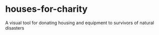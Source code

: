 houses-for-charity
==================

A visual tool for donating housing and equipment to survivors of natural disasters
